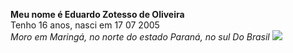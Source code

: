 <b>Meu nome é Eduardo Zotesso de Oliveira</b>
<br/>
Tenho 16 anos, nasci em 17 07 2005
<br/>
<i>Moro em Maringá, no norte do estado Paraná, no sul
Do Brasil</i>
<img src=https://www.callofduty.com/br/pt/blog/2021/10/call-of-duty-vanguard-campaign-behind-the-scenes-details.html>
